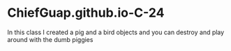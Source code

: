 # ChiefGuap.github.io-C-24
In this class I created a pig and a bird objects and you can destroy and play around with the dumb piggies
